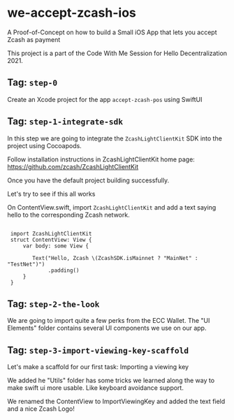 # we-accept-zcash-ios
A Proof-of-Concept on how to build a Small iOS App that lets you accept Zcash as payment

This project is a part of the Code With Me Session for Hello Decentralization 2021.

## Tag: `step-0`

Create an Xcode project for the app `accept-zcash-pos` using SwiftUI


## Tag: `step-1-integrate-sdk`

In this step we are going to integrate the `ZcashLightClientKit` SDK into the project using Cocoapods. 

Follow installation instructions in ZcashLightClientKit home page: https://github.com/zcash/ZcashLightClientKit

Once you have the default project building successfully.

Let's try to see if this all works

On ContentView.swift, import `ZcashLightClientKit` and add a text saying hello to the corresponding Zcash network.

````

 import ZcashLightClientKit
 struct ContentView: View {
     var body: some View {
        
        Text("Hello, Zcash \(ZcashSDK.isMainnet ? "MainNet" : "TestNet")")
             .padding()
     }
 }
````

## Tag: `step-2-the-look`
We are going to import quite a few perks from the ECC Wallet. 
The "UI Elements" folder contains several UI components we use on our app. 
 

## Tag: `step-3-import-viewing-key-scaffold`
Let's make a scaffold for our first task: Importing a viewing key

We added he "Utils" folder has some tricks we learned along the way to make swift ui more usable. Like keyboard avoidance support.

We renamed the ContentView to ImportViewingKey and added the text field and a nice Zcash Logo!







